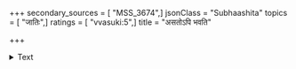 +++
secondary_sources = [ "MSS_3674",]
jsonClass = "Subhaashita"
topics = [ "जातिः",]
ratings = [ "vvasuki:5",]
title = "असतोऽपि भवति"

+++

<details><summary>Text</summary>

असतोऽपि भवति गुणवान् सद्भ्योऽपि परं भवन्त्यसद्वृत्ताः।  
पङ्कादुदेति कमलं क्रिमयः कमलादपि भवन्ति॥
</details>
